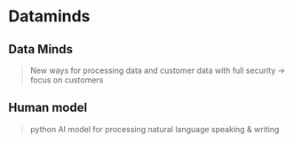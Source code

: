 # Dataminds
## Data Minds
> New ways for processing data and customer data with full security -> focus on customers

## Human model
> python AI model for processing natural language speaking & writing

